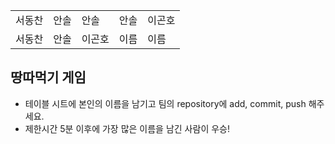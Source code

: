 <table>
      <tbody>
        <tr>
          <td>서동찬</td>
          <td>안솔</td>
          <td>안솔</td>
          <td>안솔</td>
          <td>이곤호</td>
        </tr>
        <tr>
          <td>서동찬</td>
          <td>안솔</td>
          <td>이곤호</td>
          <td>이름</td>
          <td>이름</td>
        </tr>
      </tbody>
</table>

## 땅따먹기 게임

- 테이블 시트에 본인의 이름을 남기고 팀의 repository에 add, commit, push 해주세요.
- 제한시간 5분 이후에 가장 많은 이름을 남긴 사람이 우승!
